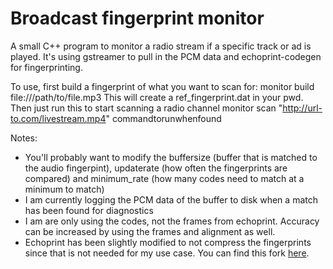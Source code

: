 # Broadcast fingerprint monitor

A small C++ program to monitor a radio stream if a specific track or ad is played. It's using gstreamer to pull in the PCM data and echoprint-codegen for fingerprinting.

To use, first build a fingerprint of what you want to scan for:
	monitor build file:///path/to/file.mp3
This will create a ref_fingerprint.dat in your pwd. Then just run this to start scanning a radio channel
	monitor scan "http://url-to.com/livestream.mp4" commandtorunwhenfound

Notes:
- You'll probably want to modify the buffersize (buffer that is matched to the audio fingerpint), updaterate (how often the fingerprints are compared) and minimum_rate (how many codes need to match at a minimum to match)
- I am currently logging the PCM data of the buffer to disk when a match has been found for diagnostics
- I am are only using the codes, not the frames from echoprint. Accuracy can be increased by using the frames and alignment as well.
- Echoprint has been slightly modified to not compress the fingerprints since that is not needed for my use case. You can find this fork [here](https://github.com/ThomasColliers/echoprint-codegen).